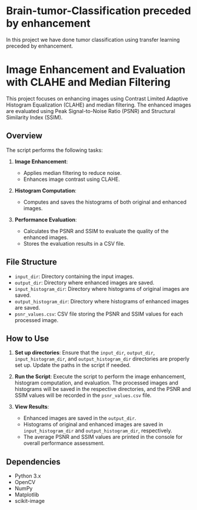# Brain-tumor-Classification preceded by enhancement
In this project we have done tumor classification using transfer learning preceded by enhancement. 


# Image Enhancement and Evaluation with CLAHE and Median Filtering

This project focuses on enhancing images using Contrast Limited Adaptive Histogram Equalization (CLAHE) and median filtering. The enhanced images are evaluated using Peak Signal-to-Noise Ratio (PSNR) and Structural Similarity Index (SSIM).

## Overview

The script performs the following tasks:

1. **Image Enhancement**:
   - Applies median filtering to reduce noise.
   - Enhances image contrast using CLAHE.

2. **Histogram Computation**:
   - Computes and saves the histograms of both original and enhanced images.

3. **Performance Evaluation**:
   - Calculates the PSNR and SSIM to evaluate the quality of the enhanced images.
   - Stores the evaluation results in a CSV file.

## File Structure

- `input_dir`: Directory containing the input images.
- `output_dir`: Directory where enhanced images are saved.
- `input_histogram_dir`: Directory where histograms of original images are saved.
- `output_histogram_dir`: Directory where histograms of enhanced images are saved.
- `psnr_values.csv`: CSV file storing the PSNR and SSIM values for each processed image.

## How to Use

1. **Set up directories**: 
   Ensure that the `input_dir`, `output_dir`, `input_histogram_dir`, and `output_histogram_dir` directories are properly set up. Update the paths in the script if needed.

2. **Run the Script**:
   Execute the script to perform the image enhancement, histogram computation, and evaluation. The processed images and histograms will be saved in the respective directories, and the PSNR and SSIM values will be recorded in the `psnr_values.csv` file.

3. **View Results**:
   - Enhanced images are saved in the `output_dir`.
   - Histograms of original and enhanced images are saved in `input_histogram_dir` and `output_histogram_dir`, respectively.
   - The average PSNR and SSIM values are printed in the console for overall performance assessment.

## Dependencies

- Python 3.x
- OpenCV
- NumPy
- Matplotlib
- scikit-image


